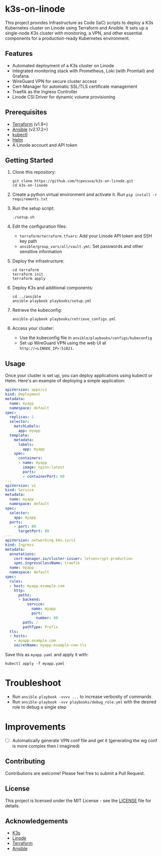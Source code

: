 # k3s-on-linode

This project provides Infrastructure as Code (IaC) scripts to deploy a K3s Kubernetes cluster on Linode using Terraform and Ansible. It sets up a single-node K3s cluster with monitoring, a VPN, and other essential components for a production-ready Kubernetes environment.

## Features

- Automated deployment of a K3s cluster on Linode
- Integrated monitoring stack with Prometheus, Loki (with Promtail) and Grafana.
- WireGuard VPN for secure cluster access
- Cert-Manager for automatic SSL/TLS certificate management
- Traefik as the Ingress Controller
- Linode CSI Driver for dynamic volume provisioning

## Prerequisites

- [Terraform](https://www.terraform.io/) (v1.9+)
- [Ansible](https://docs.ansible.com/ansible/latest/installation_guide/intro_installation.html) (v2.17.2+)
- [kubectl](https://kubernetes.io/docs/tasks/tools/)
- [Helm](https://helm.sh/docs/intro/install/)
- A Linode account and API token

## Getting Started

1. Clone this repository:
   ```
   git clone https://github.com/tcpessoa/k3s-on-linode.git
   cd k3s-on-linode
   ```

2. Create a python virtual environment and activate it. Run `pip install -r requirements.txt`

3. Run the setup script:
   ```
   ./setup.sh
   ```

4. Edit the configuration files:
   - `terraform/terraform.tfvars`: Add your Linode API token and SSH key path
   - `ansible/group_vars/all/vault.yml`: Set passwords and other sensitive information

5. Deploy the infrastructure:
   ```
   cd terraform
   terraform init
   terraform apply
   ```

6. Deploy K3s and additional components:
   ```
   cd ../ansible
   ansible-playbook playbooks/setup.yml
   ```

7. Retrieve the kubeconfig:
   ```
   ansible-playbook playbooks/retrieve_configs.yml
   ```

8. Access your cluster:
   - Use the kubeconfig file in `ansible/playbooks/configs/kubeconfig`
   - Set up WireGuard VPN using the web UI at `http://<LINODE_IP>:51821`. 

## Usage

Once your cluster is set up, you can deploy applications using kubectl or Helm. Here's an example of deploying a simple application:

```yaml
apiVersion: apps/v1
kind: Deployment
metadata:
  name: myapp
  namespace: default
spec:
  replicas: 1
  selector:
    matchLabels:
      app: myapp
  template:
    metadata:
      labels:
        app: myapp
    spec:
      containers:
      - name: myapp
        image: nginx:latest
        ports:
        - containerPort: 80
---
apiVersion: v1
kind: Service
metadata:
  name: myapp
  namespace: default
spec:
  selector:
    app: myapp
  ports:
    - port: 80
      targetPort: 80
---
apiVersion: networking.k8s.io/v1
kind: Ingress
metadata:
  annotations:
    cert-manager.io/cluster-issuer: letsencrypt-production
    spec.ingressClassName: traefik
  name: myapp
  namespace: default
spec:
  rules:
  - host: myapp.example.com
    http:
      paths:
      - backend:
          service:
            name: myapp
            port: 
              number: 80
        path: /
        pathType: Prefix
  tls:
  - hosts:
    - myapp.example.com
    secretName: myapp-example-com-tls
```

Save this as `myapp.yaml` and apply it with:

```
kubectl apply -f myapp.yaml
```

# Troubleshoot
- Run `ansible-playbook -vvvv ...` to increase verbosity of commands
- Run `ansible-playbook -vvv playbooks/debug_role.yml` with the desired role to debug a single step

# Improvements
- [ ] Automatically generate VPN conf file and get it (generating the wg conf is more complex then I imagined)

## Contributing

Contributions are welcome! Please feel free to submit a Pull Request.

## License

This project is licensed under the MIT License - see the [LICENSE](LICENSE) file for details.

## Acknowledgements

- [K3s](https://k3s.io/)
- [Linode](https://www.linode.com/)
- [Terraform](https://www.terraform.io/)
- [Ansible](https://www.ansible.com/)
